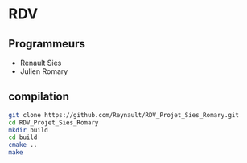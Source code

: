 # RDV

## Programmeurs
 - Renault Sies
 - Julien Romary

## compilation
```sh
git clone https://github.com/Reynault/RDV_Projet_Sies_Romary.git
cd RDV_Projet_Sies_Romary
mkdir build
cd build
cmake ..
make
```